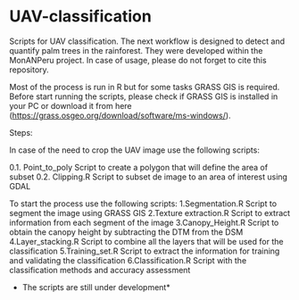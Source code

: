 UAV-classification
==================

Scripts for UAV classification. The next workflow is designed to detect and quantify palm trees in the rainforest. They were developed within the MonANPeru project. In case of usage, please do not forget to cite this repository. 

Most of the process is run in R but for some tasks GRASS GIS is required. Before start running the scripts, please check if GRASS GIS is installed in your PC or download it from here (https://grass.osgeo.org/download/software/ms-windows/).

Steps:

In case of the need to crop the UAV image use the following scripts:

0.1. Point_to_poly Script to create a polygon that will define the area of subset
0.2. Clipping.R Script to subset de image to an area of interest using GDAL

To start the process use the following scripts:
1.Segmentation.R Script to segment the image using GRASS GIS
2.Texture extraction.R Script to extract information from each segment of the image
3.Canopy_Height.R Script to obtain the canopy height by subtracting the DTM from the DSM
4.Layer_stacking.R Script to combine all the layers that will be used for the classification
5.Training_set.R Script to extract the information for training and validating the classification
6.Classification.R Script with the classification methods and accuracy assessment


* The scripts are still under development*
